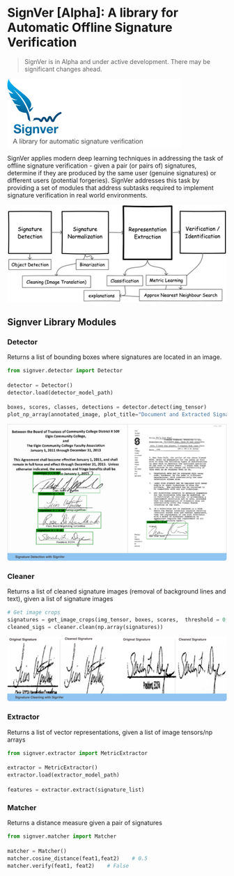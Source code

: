 # SignVer [Alpha]: A library for Automatic Offline Signature Verification

> SignVer is in Alpha and under active development. There may be significant changes ahead.

![signver logo - a library for automatic signature verification](docs/images/logo.png)

SignVer applies modern deep learning techniques in addressing the task of offline signature verification -
given a pair (or pairs of) signatures, determine if they are produced by the same user (genuine signatures) or different users (potential forgeries). SignVer addresses this task by providing a set of modules that address subtasks required to implement signature verification in real world environments.

![signver architecture](docs/images/signature_pipeline.png)

## Signver Library Modules

### Detector

Returns a list of bounding boxes where signatures are located in an image.

```python
from signver.detector import Detector

detector = Detector()
detector.load(detector_model_path)

boxes, scores, classes, detections = detector.detect(img_tensor)
plot_np_array(annotated_image, plot_title="Document and Extracted Signatures")

```

![localizer](docs/images/localizer.png)

### Cleaner

Returns a list of cleaned signature images (removal of background lines and text), given a list of signature images

```python
# Get image crops
signatures = get_image_crops(img_tensor, boxes, scores,  threshold = 0.22 )
cleaned_sigs = cleaner.clean(np.array(signatures))

```

![cleaner](docs/images/cleaned.jpg)

### Extractor

Returns a list of vector representations, given a list of image tensors/np arrays

```python
from signver.extractor import MetricExtractor

extractor = MetricExtractor()
extractor.load(extractor_model_path)

features = extractor.extract(signature_list)
```

### Matcher

Returns a distance measure given a pair of signatures

```python
from signver.matcher import Matcher

matcher = Matcher()
matcher.cosine_distance(feat1,feat2)    # 0.5
matcher.verify(feat1, feat2)    # False
```
